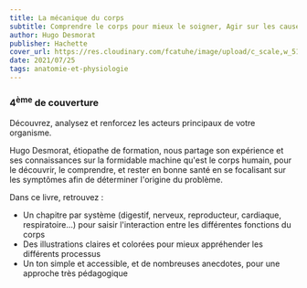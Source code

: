 ```yaml
---
title: La mécanique du corps
subtitle: Comprendre le corps pour mieux le soigner, Agir sur les causes pour supprimer les symptômes, Décrypter les fabuleuses fonctions de l'organisme
author: Hugo Desmorat
publisher: Hachette
cover_url: https://res.cloudinary.com/fcatuhe/image/upload/c_scale,w_512/v1711899163/raphaele-rodellar.fr/bibliotheque/9782017165484.jpg
date: 2021/07/25
tags: anatomie-et-physiologie
---
```


### 4<sup>ème</sup> de couverture

Découvrez, analysez et renforcez les acteurs principaux de votre organisme.

Hugo Desmorat, étiopathe de formation, nous partage son expérience et ses connaissances sur la formidable machine qu'est le corps humain, pour le découvrir, le comprendre, et rester en bonne santé en se focalisant sur les symptômes afin de déterminer l'origine du problème.

Dans ce livre, retrouvez :

- Un chapitre par système (digestif, nerveux, reproducteur, cardiaque, respiratoire...) pour saisir l'interaction entre les différentes fonctions du corps
- Des illustrations claires et colorées pour mieux appréhender les différents processus
- Un ton simple et accessible, et de nombreuses anecdotes, pour une approche très pédagogique
